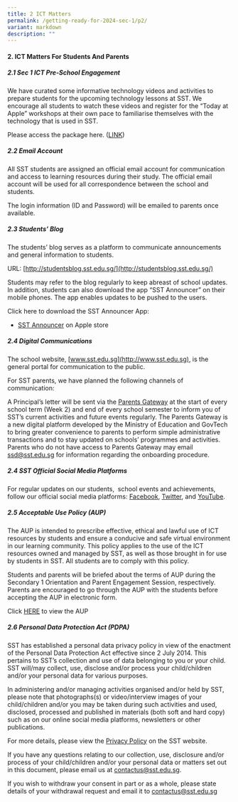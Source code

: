 ```yaml
---
title: 2 ICT Matters
permalink: /getting-ready-for-2024-sec-1/p2/
variant: markdown
description: ""
---
```

#### 2. ICT Matters For Students And Parents


##### 2.1 	Sec 1 ICT Pre-School Engagement

We have curated some informative technology videos and activities to prepare students for the upcoming technology lessons at SST. We encourage all students to watch these videos and register for the “Today at Apple” workshops at their own pace to familiarise themselves with the technology that is used in SST.


Please access the package here. ([LINK](https://docs.google.com/document/d/e/2PACX-1vTY5gHDVH9fs57HdT7-t22u3zxYtgt4e4rNT25b4OLfRNPoPxGtqcuUSsF8NTYfkHyXs8vaEYiilp-G/pub))

##### 2.2 Email Account
All SST students are assigned an official email account for communication and access to learning resources during their study. The official email account will be used for all correspondence between the school and students. 

The login information (ID and Password) will be emailed to parents once available. 


##### 2.3 	Students’ Blog

The students’ blog serves as a platform to communicate announcements and general information to students. 

URL: [http://studentsblog.sst.edu.sg/](http://studentsblog.sst.edu.sg/)

Students may refer to the blog regularly to keep abreast of school updates. In addition, students can also download the app “SST Announcer” on their mobile phones. The app enables updates to be pushed to the users.

Click here to download the SST Announcer App:
* [SST Announcer](https://apps.apple.com/sg/app/sst-announcer/id683929182) on Apple store

##### 2.4 Digital Communications

The school website, [www.sst.edu.sg](http://www.sst.edu.sg), is the general portal for communication to the public. 

For SST parents, we have planned the following channels of communication: 

A Principal’s letter will be sent via the [Parents Gateway](https://pg.moe.edu.sg/) at the start of every school term (Week 2) and end of every school semester to inform you of SST’s current activities and future events regularly. The Parents Gateway is a new digital platform developed by the Ministry of Education and GovTech to bring greater convenience to parents to perform simple administrative transactions and to stay updated on schools’ programmes and activities. Parents who do not have access to Parents Gateway may email [ssd@sst.edu.sg](mailto:ssd@sst.edu.sg) for information regarding the onboarding procedure.

##### 2.4 SST Official Social Media Platforms

For regular updates on our students,  school events and achievements, follow our official social media platforms: [Facebook](https://www.facebook.com/ssts.1technologydrive/), [Twitter](https://twitter.com/SSTSingapore?lang=en), and [YouTube](https://www.youtube.com/user/SSTSingapore).

##### 2.5 Acceptable Use Policy (AUP)

The AUP is intended to prescribe effective, ethical and lawful use of ICT resources by students and ensure a conducive and safe virtual environment in our learning community. This policy applies to the use of the ICT resources owned and managed by SST, as well as those brought in for use by students in SST. All students are to comply with this policy. 

Students and parents will be briefed about the terms of AUP during the Secondary 1 Orientation and Parent Engagement Session, respectively. Parents are encouraged to go through the AUP with the students before accepting the AUP in electronic form. 

Click [HERE](http://studentsblog.sst.edu.sg/p/acceptable-use-policy-aup.html) to view the AUP


##### 2.6 Personal Data Protection Act (PDPA)

SST has established a personal data privacy policy in view of the enactment of the Personal Data Protection Act effective since 2 July 2014. This pertains to SST’s collection and use of data belonging to you or your child. SST will/may collect, use, disclose and/or process your child/children and/or your personal data for various purposes. 

In administering and/or managing activities organised and/or held by SST, please note that photographs(s) or video/interview images of your child/children and/or you may be taken during such activities and used, disclosed, processed and published in materials (both soft and hard copy) such as on our online social media platforms, newsletters or other publications.

For more details, please view the [Privacy Policy](https://www.sst.edu.sg/privacy/) on the SST website.  
  
If you have any questions relating to our collection, use, disclosure and/or process of your child/children and/or your personal data or matters set out in this document, please email us at [contactus@sst.edu.sg](mailto:contactus@sst.edu.sg).  

If you wish to withdraw your consent in part or as a whole, please state details of your withdrawal request and email it to [contactus@sst.edu.sg](mailto:contactus@sst.edu.sg)